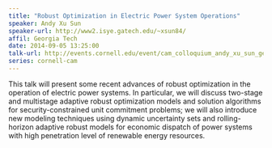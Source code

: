 ```yaml
---
title: "Robust Optimization in Electric Power System Operations"
speaker: Andy Xu Sun 
speaker-url: http://www2.isye.gatech.edu/~xsun84/
affil: Georgia Tech
date: 2014-09-05 13:25:00
talk-url: http://events.cornell.edu/event/cam_colloquium_andy_xu_sun_georgia_tech_-_robust_optimization_in_electric_power_system_operations
series: cornell-cam
---
```


This talk will present some recent advances of robust optimization in the
operation of electric power systems. In particular, we will discuss two-stage
and multistage adaptive robust optimization models and solution algorithms for
security-constrained unit commitment problems; we will also introduce new
modeling techniques using dynamic uncertainty sets and rolling-horizon adaptive
robust models for economic dispatch of power systems with high penetration
level of renewable energy resources.

